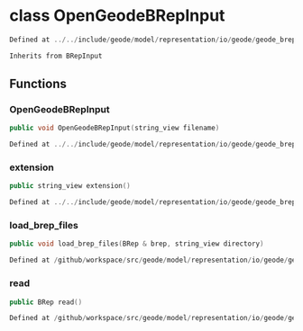 # class OpenGeodeBRepInput

```cpp
Defined at ../../include/geode/model/representation/io/geode/geode_brep_input.h#31
```

```cpp
Inherits from BRepInput
```



## Functions

### OpenGeodeBRepInput

```cpp
public void OpenGeodeBRepInput(string_view filename)
```

```cpp
Defined at ../../include/geode/model/representation/io/geode/geode_brep_input.h#34
```

### extension

```cpp
public string_view extension()
```

```cpp
Defined at ../../include/geode/model/representation/io/geode/geode_brep_input.h#38
```

### load_brep_files

```cpp
public void load_brep_files(BRep & brep, string_view directory)
```

```cpp
Defined at /github/workspace/src/geode/model/representation/io/geode/geode_brep_input.cpp#42
```

### read

```cpp
public BRep read()
```

```cpp
Defined at /github/workspace/src/geode/model/representation/io/geode/geode_brep_input.cpp#83
```



